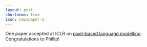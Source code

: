 ```yaml
---
layout: post
shortnews: true
icon: newspaper-o
---
```


One paper accepted at ICLR on [pixel-based language modelling](https://openreview.net/forum?id=FkSp8VW8RjH). Congratulations to Phillip!
